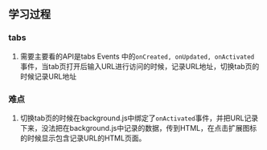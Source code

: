## 学习过程
### tabs
1. 需要主要看的API是tabs Events 中的`onCreated, onUpdated, onActivated` 事件，当tab页打开后输入URL进行访问的时候，记录URL地址，切换tab页的时候记录URL地址
### 难点
1. 切换tab页的时候在background.js中绑定了`onActivated`事件，并把URL记录下来，没法把在background.js中记录的数据，传到HTML，在点击扩展图标的时候显示包含记录URL的HTML页面。